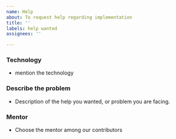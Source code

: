 ```yaml
---
name: Help
about: To request help regarding implementation
title: ''
labels: help wanted
assignees: ''

---
```


### Technology
* mention the technology

### Describe the problem
* Description of the help you wanted, or problem you are facing.

### Mentor
* Choose the mentor among our contributors

